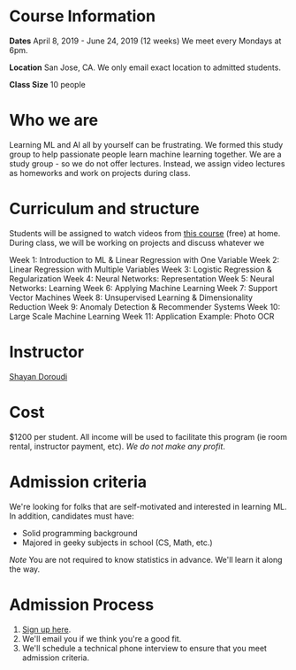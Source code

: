 # Course Information
**Dates**
April 8, 2019 - June 24, 2019 (12 weeks)
We meet every Mondays at 6pm.

**Location**
San Jose, CA. We only email exact location to admitted students.

**Class Size**
10 people

# Who we are
Learning ML and AI all by yourself can be frustrating. We formed this study group to help passionate people learn machine learning together. We are a study group - so we do not offer lectures. Instead, we assign video lectures as homeworks and work on projects during class.

# Curriculum and structure
Students will be assigned to watch videos from [this course](https://www.coursera.org/learn/machine-learning) (free) at home. During class, we will be working on projects and discuss whatever we 

Week 1: Introduction to ML & Linear Regression with One Variable
Week 2: Linear Regression with Multiple Variables
Week 3: Logistic Regression & Regularization
Week 4: Neural Networks: Representation
Week 5: Neural Networks: Learning
Week 6: Applying Machine Learning
Week 7: Support Vector Machines
Week 8: Unsupervised Learning & Dimensionality Reduction
Week 9: Anomaly Detection & Recommender Systems
Week 10: Large Scale Machine Learning
Week 11: Application Example: Photo OCR

# Instructor
[Shayan Doroudi](http://www.cs.cmu.edu/~shayand/teaching)

# Cost
$1200 per student. All income will be used to facilitate this program (ie room rental, instructor payment, etc). *We do not make any profit*.

# Admission criteria
We're looking for folks that are self-motivated and interested in learning ML. In addition, candidates must have:

* Solid programming background
* Majored in geeky subjects in school (CS, Math, etc.)

*Note*
You are not required to know statistics in advance. We'll learn it along the way.

# Admission Process
1. [Sign up here](https://form.jotform.com/90721195844158).
2. We'll email you if we think you're a good fit.
3. We'll schedule a technical phone interview to ensure that you meet admission criteria.

